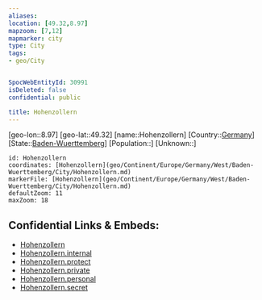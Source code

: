 ```yaml
---
aliases: 
location: [49.32,8.97]
mapzoom: [7,12] 
mapmarker: city 
type: City
tags:
- geo/City


SpocWebEntityId: 30991
isDeleted: false
confidential: public

title: Hohenzollern
---
```

[geo-lon::8.97]
[geo-lat::49.32]
[name::Hohenzollern]
[Country::[Germany](geo/Continent/Europe/Germany.md)]
[State::[Baden-Wuerttemberg](geo/Continent/Europe/Germany/West/Baden-Wuerttemberg.md)]
[Population::]
[Unknown::]


```leaflet
id: Hohenzollern
coordinates: [Hohenzollern](geo/Continent/Europe/Germany/West/Baden-Wuerttemberg/City/Hohenzollern.md)
markerFile: [Hohenzollern](geo/Continent/Europe/Germany/West/Baden-Wuerttemberg/City/Hohenzollern.md)
defaultZoom: 11 
maxZoom: 18
```


## Confidential Links & Embeds: 
- [Hohenzollern](../../../../../../../../_public/geo/Continent/Europe/Germany/West/Baden-Wuerttemberg/City/Hohenzollern.md) 
- [Hohenzollern.internal](../../../../../../../../_internal/geo/Continent/Europe/Germany/West/Baden-Wuerttemberg/City/Hohenzollern.internal.md) 
- [Hohenzollern.protect](../../../../../../../../_protect/geo/Continent/Europe/Germany/West/Baden-Wuerttemberg/City/Hohenzollern.protect.md) 
- [Hohenzollern.private](../../../../../../../../_private/geo/Continent/Europe/Germany/West/Baden-Wuerttemberg/City/Hohenzollern.private.md) 
- [Hohenzollern.personal](../../../../../../../../_personal/geo/Continent/Europe/Germany/West/Baden-Wuerttemberg/City/Hohenzollern.personal.md) 
- [Hohenzollern.secret](../../../../../../../../_secret/geo/Continent/Europe/Germany/West/Baden-Wuerttemberg/City/Hohenzollern.secret.md) 
